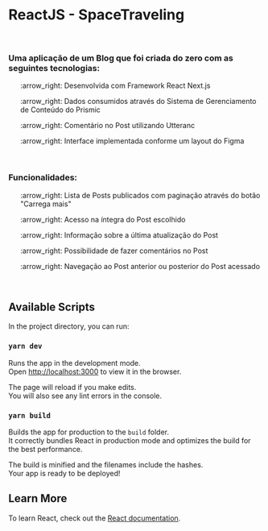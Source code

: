 # ReactJS - SpaceTraveling 

<br>

### Uma aplicação de um Blog que foi criada do zero com as seguintes tecnologias:</h3>

  <ul>:arrow_right: Desenvolvida com Framework React Next.js</ul>
  <ul>:arrow_right: Dados consumidos através do Sistema de Gerenciamento de Conteúdo do Prismic</ul>
  <ul>:arrow_right: Comentário no Post utilizando Utteranc</ul>
  <ul>:arrow_right: Interface implementada conforme um layout do Figma</ul>
<br>

### Funcionalidades:</h3>

  <ul>:arrow_right: Lista de Posts publicados com paginação através do botão "Carrega mais"</ul>
  <ul>:arrow_right: Acesso na íntegra do Post escolhido </ul>
  <ul>:arrow_right: Informação sobre a última atualização do Post </ul>
  <ul>:arrow_right: Possibilidade de fazer comentários no Post</ul>
  <ul>:arrow_right: Navegação ao Post anterior ou posterior do Post acessado </ul>
<br>


## Available Scripts

In the project directory, you can run:

### `yarn dev`

Runs the app in the development mode.\
Open [http://localhost:3000](http://localhost:3000) to view it in the browser.

The page will reload if you make edits.\
You will also see any lint errors in the console.

### `yarn build`

Builds the app for production to the `build` folder.\
It correctly bundles React in production mode and optimizes the build for the best performance.

The build is minified and the filenames include the hashes.\
Your app is ready to be deployed!


## Learn More

To learn React, check out the [React documentation](https://reactjs.org/).
